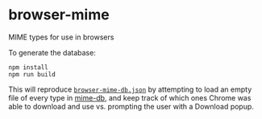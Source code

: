 # browser-mime

MIME types for use in browsers

To generate the database:

```
npm install
npm run build
```

This will reproduce [`browser-mime-db.json`](browser-mime-db.json)
by attempting to load an empty file of every type in [mime-db](https://www.npmjs.com/package/mime-db), and keep track of which ones Chrome was able to download
and use vs. prompting the user with a Download popup.
